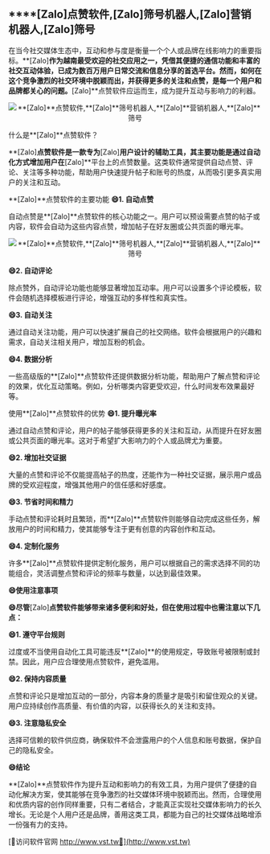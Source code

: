 ## ****[Zalo]**点赞软件,**[Zalo]**筛号机器人,**[Zalo]**营销机器人,**[Zalo]**筛号**

在当今社交媒体生态中，互动和参与度是衡量一个个人或品牌在线影响力的重要指标。**[Zalo]**作为越南最受欢迎的社交应用之一，凭借其便捷的通信功能和丰富的社交互动体验，已成为数百万用户日常交流和信息分享的首选平台。然而，如何在这个竞争激烈的社交环境中脱颖而出，并获得更多的关注和点赞，是每一个用户和品牌都关心的问题。**[Zalo]**点赞软件应运而生，成为提升互动与影响力的利器。

 <center><img src="https://vst.tw/MP4/tuiguang/png/7.png" alt="**[Zalo]**点赞软件,**[Zalo]**筛号机器人,**[Zalo]**营销机器人,**[Zalo]**筛号"></center>

什么是**[Zalo]**点赞软件？

**[Zalo]**点赞软件是一款专为**[Zalo]**用户设计的辅助工具，其主要功能是通过自动化方式增加用户在**[Zalo]**平台上的点赞数量。这类软件通常提供自动点赞、评论、关注等多种功能，帮助用户快速提升帖子和账号的热度，从而吸引更多真实用户的关注和互动。

**[Zalo]**点赞软件的主要功能
**😄1. 自动点赞**

自动点赞是**[Zalo]**点赞软件的核心功能之一。用户可以预设需要点赞的帖子或内容，软件会自动为这些内容点赞，增加帖子在好友圈或公共页面的曝光率。

 <center><img src="https://vst.tw/MP4/tuiguang/png/4.png" alt="**[Zalo]**点赞软件,**[Zalo]**筛号机器人,**[Zalo]**营销机器人,**[Zalo]**筛号"></center>

**😄2. 自动评论**

除点赞外，自动评论功能也能够显著增加互动率。用户可以设置多个评论模板，软件会随机选择模板进行评论，增强互动的多样性和真实性。

**😄3. 自动关注**

通过自动关注功能，用户可以快速扩展自己的社交网络。软件会根据用户的兴趣和需求，自动关注相关用户，增加互粉的机会。

**😄4. 数据分析**

一些高级版的**[Zalo]**点赞软件还提供数据分析功能，帮助用户了解点赞和评论的效果，优化互动策略。例如，分析哪类内容更受欢迎，什么时间发布效果最好等。

使用**[Zalo]**点赞软件的优势
**😄1. 提升曝光率**

通过自动点赞和评论，用户的帖子能够获得更多的关注和互动，从而提升在好友圈或公共页面的曝光率。这对于希望扩大影响力的个人或品牌尤为重要。

**😄2. 增加社交证据**

大量的点赞和评论不仅能提高帖子的热度，还能作为一种社交证据，展示用户或品牌的受欢迎程度，增强其他用户的信任感和好感度。

**😄3. 节省时间和精力**

手动点赞和评论耗时且繁琐，而**[Zalo]**点赞软件则能够自动完成这些任务，解放用户的时间和精力，使其能够专注于更有创意的内容创作和互动。

**😄4. 定制化服务**

许多**[Zalo]**点赞软件提供定制化服务，用户可以根据自己的需求选择不同的功能组合，灵活调整点赞和评论的频率与数量，以达到最佳效果。

**😄使用注意事项**

**😄尽管**[Zalo]**点赞软件能够带来诸多便利和好处，但在使用过程中也需注意以下几点：**

**😄1. 遵守平台规则**

过度或不当使用自动化工具可能违反**[Zalo]**的使用规定，导致账号被限制或封禁。因此，用户应合理使用点赞软件，避免滥用。

**😄2. 保持内容质量**

点赞和评论只是增加互动的一部分，内容本身的质量才是吸引和留住观众的关键。用户应持续创作高质量、有价值的内容，以获得长久的关注和支持。

**😄3. 注意隐私安全**

选择可信赖的软件供应商，确保软件不会泄露用户的个人信息和账号数据，保护自己的隐私安全。

**😄结论**

**[Zalo]**点赞软件作为提升互动和影响力的有效工具，为用户提供了便捷的自动化解决方案，使其能够在竞争激烈的社交媒体环境中脱颖而出。然而，合理使用和优质内容的创作同样重要，只有二者结合，才能真正实现社交媒体影响力的长久增长。无论是个人用户还是品牌，善用这类工具，都能为自己的社交媒体战略增添一份强有力的支持。


[👻访问软件官网 http://www.vst.tw👻](http://www.vst.tw)
